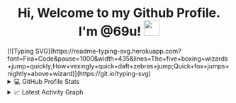 
<h1 align="center"><b>Hi, Welcome to my Github Profile. I'm @69u! </b><img src="https://media.giphy.com/media/hvRJCLFzcasrR4ia7z/giphy.gif" width="35"></h1>
[![Typing SVG](https://readme-typing-svg.herokuapp.com?font=Fira+Code&pause=1000&width=435&lines=The+five+boxing+wizards+jump+quickly;How+vexingly+quick+daft+zebras+jump;Quick+fox+jumps+nightly+above+wizard)](https://git.io/typing-svg)
<details> 
  <summary>💻 GitHub Profile Stats</summary>
  <div>
  <samp>
    <h2 align="center"> Github stats </h2>
      <br/>
    <details open>
  <summary><h3>Languages</h3></summary>
            <p align="center">
        <a href="https://github.com/69u/">
          <img src="https://github-readme-stats.vercel.app/api/top-langs/?username=69u&langs_count=6&theme=gruvbox&layout=compact&hide_border=true"
          alt="69u :: overall Top Langs " /></a>
      </p>
        <p align="center">
          <a href="https://github.com/69u/">
          <img width="45%" src="https://github-profile-summary-cards.vercel.app/api/cards/repos-per-language?username=69u&theme=gruvbox&layout=compact&hide_border=true"
          alt="69u :: Top Langs by repo" />
          <img width="45%" src="https://github-profile-summary-cards.vercel.app/api/cards/most-commit-language?username=69u&theme=gruvbox&layout=compact&hide_border=true"
          alt="69u :: Top Langs by commit" />
          </a>
        </p>
</details>
    <details open>
  <summary><h3>stasistic</h3></summary>
        <p align="center">
          <a href="https://github.com/69u/">
          <img width="49.5%" src="https://github-readme-stats.vercel.app/api?username=69u&show_icons=true&theme=gruvbox&hide_border=true" />
          <img width="49.5%" src="https://github-readme-streak-stats.herokuapp.com/?user=69u&theme=gruvbox&hide_border=true" />
          </a>
       </p>
     <br>
     </samp>
  </div>    
</details>

<details>
  <summary>📈 Latest Activity Graph</summary>
  <samp>
  <br/>
  <h2 align="center"> latest contribution </h2>
<a href="https://github.com/69u/github-readme-activity-graph">
  <img alt="69u's Activity Graph" src="https://activity-graph.herokuapp.com/graph/?username=69u&bg_color=000&color=fff&line=00E676&point=fff&hide_border=true" /></a>
<br/>
  </samp>
  </details>
